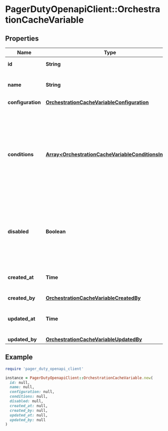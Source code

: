 # PagerDutyOpenapiClient::OrchestrationCacheVariable

## Properties

| Name | Type | Description | Notes |
| ---- | ---- | ----------- | ----- |
| **id** | **String** |  | [optional][readonly] |
| **name** | **String** | The name of the Cache Variable |  |
| **configuration** | [**OrchestrationCacheVariableConfiguration**](OrchestrationCacheVariableConfiguration.md) |  |  |
| **conditions** | [**Array&lt;OrchestrationCacheVariableConditionsInner&gt;**](OrchestrationCacheVariableConditionsInner.md) | Each of these conditions is evaluated to check if an event matches this rule. The rule is considered a match if **any** of these conditions match. | [optional] |
| **disabled** | **Boolean** | Indicates whether the Cache Variable is disabled and would therefore not be evaluated. | [optional] |
| **created_at** | **Time** | The date/time the object was created. | [optional][readonly] |
| **created_by** | [**OrchestrationCacheVariableCreatedBy**](OrchestrationCacheVariableCreatedBy.md) |  | [optional] |
| **updated_at** | **Time** | The date/time the object was last updated. | [optional][readonly] |
| **updated_by** | [**OrchestrationCacheVariableUpdatedBy**](OrchestrationCacheVariableUpdatedBy.md) |  | [optional] |

## Example

```ruby
require 'pager_duty_openapi_client'

instance = PagerDutyOpenapiClient::OrchestrationCacheVariable.new(
  id: null,
  name: null,
  configuration: null,
  conditions: null,
  disabled: null,
  created_at: null,
  created_by: null,
  updated_at: null,
  updated_by: null
)
```


